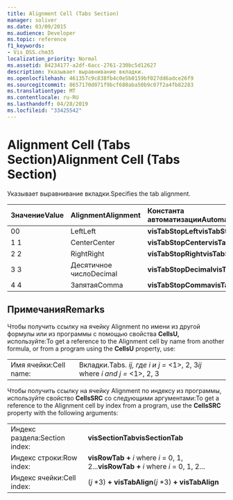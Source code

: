 ```yaml
---
title: Alignment Cell (Tabs Section)
manager: soliver
ms.date: 03/09/2015
ms.audience: Developer
ms.topic: reference
f1_keywords:
- Vis_DSS.chm35
localization_priority: Normal
ms.assetid: 84234177-a2df-6acc-2761-230bc5d12627
description: Указывает выравнивание вкладки.
ms.openlocfilehash: 461357c9c838fb4c0e5b0159bf027dd6adce26f9
ms.sourcegitcommit: 8657170d071f9bcf680aba50b9c07f2a4fb82283
ms.translationtype: MT
ms.contentlocale: ru-RU
ms.lasthandoff: 04/28/2019
ms.locfileid: "33425542"
---
```

# <a name="alignment-cell-tabs-section"></a><span data-ttu-id="3c6d2-103">Alignment Cell (Tabs Section)</span><span class="sxs-lookup"><span data-stu-id="3c6d2-103">Alignment Cell (Tabs Section)</span></span>

<span data-ttu-id="3c6d2-104">Указывает выравнивание вкладки.</span><span class="sxs-lookup"><span data-stu-id="3c6d2-104">Specifies the tab alignment.</span></span>
  
|<span data-ttu-id="3c6d2-105">**Значение**</span><span class="sxs-lookup"><span data-stu-id="3c6d2-105">**Value**</span></span>|<span data-ttu-id="3c6d2-106">**Alignment**</span><span class="sxs-lookup"><span data-stu-id="3c6d2-106">**Alignment**</span></span>|<span data-ttu-id="3c6d2-107">**Константа автоматизации**</span><span class="sxs-lookup"><span data-stu-id="3c6d2-107">**Automation constant**</span></span>|
|:-----|:-----|:-----|
| <span data-ttu-id="3c6d2-108">0</span><span class="sxs-lookup"><span data-stu-id="3c6d2-108">0</span></span>  <br/> | <span data-ttu-id="3c6d2-109">Left</span><span class="sxs-lookup"><span data-stu-id="3c6d2-109">Left</span></span>  <br/> |<span data-ttu-id="3c6d2-110">**visTabStopLeft**</span><span class="sxs-lookup"><span data-stu-id="3c6d2-110">**visTabStopLeft**</span></span> <br/> |
| <span data-ttu-id="3c6d2-111">1 </span><span class="sxs-lookup"><span data-stu-id="3c6d2-111">1</span></span>  <br/> | <span data-ttu-id="3c6d2-112">Center</span><span class="sxs-lookup"><span data-stu-id="3c6d2-112">Center</span></span>  <br/> |<span data-ttu-id="3c6d2-113">**visTabStopCenter**</span><span class="sxs-lookup"><span data-stu-id="3c6d2-113">**visTabStopCenter**</span></span> <br/> |
| <span data-ttu-id="3c6d2-114">2 </span><span class="sxs-lookup"><span data-stu-id="3c6d2-114">2</span></span>  <br/> | <span data-ttu-id="3c6d2-115">Right</span><span class="sxs-lookup"><span data-stu-id="3c6d2-115">Right</span></span>  <br/> |<span data-ttu-id="3c6d2-116">**visTabStopRight**</span><span class="sxs-lookup"><span data-stu-id="3c6d2-116">**visTabStopRight**</span></span> <br/> |
| <span data-ttu-id="3c6d2-117">3 </span><span class="sxs-lookup"><span data-stu-id="3c6d2-117">3</span></span>  <br/> | <span data-ttu-id="3c6d2-118">Десятичное число</span><span class="sxs-lookup"><span data-stu-id="3c6d2-118">Decimal</span></span>  <br/> |<span data-ttu-id="3c6d2-119">**visTabStopDecimal**</span><span class="sxs-lookup"><span data-stu-id="3c6d2-119">**visTabStopDecimal**</span></span> <br/> |
| <span data-ttu-id="3c6d2-120">4 </span><span class="sxs-lookup"><span data-stu-id="3c6d2-120">4</span></span>  <br/> | <span data-ttu-id="3c6d2-121">Запятая</span><span class="sxs-lookup"><span data-stu-id="3c6d2-121">Comma</span></span>  <br/> |<span data-ttu-id="3c6d2-122">**visTabStopComma**</span><span class="sxs-lookup"><span data-stu-id="3c6d2-122">**visTabStopComma**</span></span> <br/> |
   
## <a name="remarks"></a><span data-ttu-id="3c6d2-123">Примечания</span><span class="sxs-lookup"><span data-stu-id="3c6d2-123">Remarks</span></span>

<span data-ttu-id="3c6d2-124">Чтобы получить ссылку на ячейку Alignment по имени из другой формулы или из программы с помощью свойства **CellsU,** используйте:</span><span class="sxs-lookup"><span data-stu-id="3c6d2-124">To get a reference to the Alignment cell by name from another formula, or from a program using the **CellsU** property, use:</span></span> 
  
|||
|:-----|:-----|
| <span data-ttu-id="3c6d2-125">Имя ячейки:</span><span class="sxs-lookup"><span data-stu-id="3c6d2-125">Cell name:</span></span>  <br/> | <span data-ttu-id="3c6d2-126">Вкладки.</span><span class="sxs-lookup"><span data-stu-id="3c6d2-126">Tabs.</span></span>  <span data-ttu-id="3c6d2-127">*ij,*            *где i и j =*  <1>, 2, 3</span><span class="sxs-lookup"><span data-stu-id="3c6d2-127">*ij*            where  *i and j =*  <1>, 2, 3</span></span>  <br/> |
   
<span data-ttu-id="3c6d2-128">Чтобы получить ссылку на ячейку Alignment по индексу из программы, используйте свойство **CellsSRC** со следующими аргументами:</span><span class="sxs-lookup"><span data-stu-id="3c6d2-128">To get a reference to the Alignment cell by index from a program, use the **CellsSRC** property with the following arguments:</span></span> 
  
|||
|:-----|:-----|
| <span data-ttu-id="3c6d2-129">Индекс раздела:</span><span class="sxs-lookup"><span data-stu-id="3c6d2-129">Section index:</span></span>  <br/> |<span data-ttu-id="3c6d2-130">**visSectionTab**</span><span class="sxs-lookup"><span data-stu-id="3c6d2-130">**visSectionTab**</span></span> <br/> |
| <span data-ttu-id="3c6d2-131">Индекс строки:</span><span class="sxs-lookup"><span data-stu-id="3c6d2-131">Row index:</span></span>  <br/> |<span data-ttu-id="3c6d2-132">**visRowTab +** *i*            where  *i*  = 0, 1, 2...</span><span class="sxs-lookup"><span data-stu-id="3c6d2-132">**visRowTab +** *i*            where  *i*  = 0, 1, 2...</span></span>  <br/> |
| <span data-ttu-id="3c6d2-133">Индекс ячейки:</span><span class="sxs-lookup"><span data-stu-id="3c6d2-133">Cell index:</span></span>  <br/> | <span data-ttu-id="3c6d2-134">(*j*  \*3) **+ visTabAlign**</span><span class="sxs-lookup"><span data-stu-id="3c6d2-134">(*j*  \*3) **+ visTabAlign**</span></span> <br/> |
   

